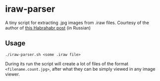 # iraw-parser
A tiny script for extracting .jpg images from .iraw files. Courtesy of the author of [this Habrahabr post](https://habrahabr.ru/sandbox/93507/) (in Russian)

## Usage

```
./iraw-parser.sh <some .iraw file>
```

During its run the script will create a lot of files of the format `<filename.count.jpg>`, after what they can be simply viewed in any image viewer.
